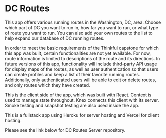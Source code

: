 # DC Routes

This app offers various running routes in the Washington, DC, area. Choose which part of DC you want to run in, how far you want to run, or what type of route you want to run. You can also add your own routes to the list to help expand our database of DC running routes.

In order to meet the basic requirements of the Thinkful capstone for which this app was built, certain functionalities are not yet available. For now, route information is limited to descriptions of the route and its directions. In future versions of this app, functionality will include third-party API usage for display maps of the routes, as well as user authentication so that users can create profiles and keep a list of their favorite running routes. Additionally, only authenticated users will be able to edit or delete routes, and only routes which they have created.

This is the client side of the app, which was built with React. Context is used to manage state throughout. Knex connects this client with its server. Smoke testing and snapshot testing are also used inside the app.

This is a fullstack app using Heroku for server hosting and Vercel for client hosting.

Please see the link below for DC Routes Server repository.
